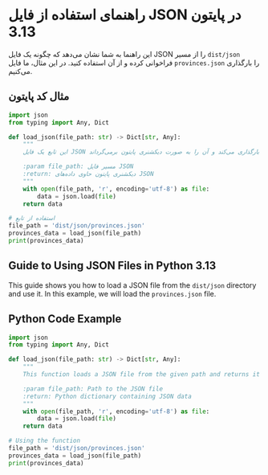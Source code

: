 # راهنمای استفاده از فایل JSON در پایتون 3.13

این راهنما به شما نشان می‌دهد که چگونه یک فایل JSON را از مسیر `dist/json` فراخوانی کرده و از آن استفاده کنید. در این مثال، ما فایل `provinces.json` را بارگذاری می‌کنیم.

## مثال کد پایتون

```python
import json
from typing import Any, Dict

def load_json(file_path: str) -> Dict[str, Any]:
    """
    این تابع یک فایل JSON را از مسیر داده شده بارگذاری می‌کند و آن را به صورت دیکشنری پایتون برمی‌گرداند.

    :param file_path: مسیر فایل JSON
    :return: دیکشنری پایتون حاوی داده‌های JSON
    """
    with open(file_path, 'r', encoding='utf-8') as file:
        data = json.load(file)
    return data

# استفاده از تابع
file_path = 'dist/json/provinces.json'
provinces_data = load_json(file_path)
print(provinces_data)
```

## Guide to Using JSON Files in Python 3.13

This guide shows you how to load a JSON file from the `dist/json` directory and use it. In this example, we will load the `provinces.json` file.

## Python Code Example

```python
import json
from typing import Any, Dict

def load_json(file_path: str) -> Dict[str, Any]:
    """
    This function loads a JSON file from the given path and returns it as a Python dictionary.

    :param file_path: Path to the JSON file
    :return: Python dictionary containing JSON data
    """
    with open(file_path, 'r', encoding='utf-8') as file:
        data = json.load(file)
    return data

# Using the function
file_path = 'dist/json/provinces.json'
provinces_data = load_json(file_path)
print(provinces_data)
```
